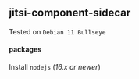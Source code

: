 ## jitsi-component-sidecar

Tested on `Debian 11 Bullseye`

#### packages

Install `nodejs` (_16.x or newer_)
